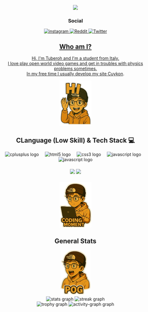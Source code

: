 <div align="center">
  <img height="200" src="https://avatars.githubusercontent.com/u/165823057?v=4"  />
</div>
<div align="center">
  <h3>Social</h3>
  <a href="https://instagram.com/cuykon.cc"><img src="https://img.shields.io/badge/Instagram-%23E4405F.svg?logo=Instagram&logoColor=white" alt="instagram"</a>
  <a href="https://www.reddit.com/user/Tuberoh"><img src="https://img.shields.io/badge/Reddit-%23FF4500.svg?logo=Reddit&logoColor=white" alt="Reddit"</a>
  <a href="https://x.com/AppleBrioche"><img src="https://img.shields.io/badge/X-black.svg?logo=X&logoColor=white" alt="Twitter"</a>
</div>

<h2 align="center">Who am I?</h2>

<div align="center">
  <p>Hi, I'm Tuberoh and I'm a student from Italy.<br>I love play open world video games and get in troubles with physics problems sometimes. <br>In my free time I usually develop my site <a href="https://cuykon.cc">Cuykon</a>.</p>
  <img src="https://raw.githubusercontent.com/Tuberoh/Tuberoh/refs/heads/main/Sticker/hitbh.png" height="150" width="106" alt="hitbh">
</div>

<h2 align="center">CLanguage (Low Skill) & Tech Stack 💻</h2>

<div align="center">
  <img src="https://cdn.jsdelivr.net/gh/devicons/devicon/icons/cplusplus/cplusplus-original.svg" height="40" alt="cplusplus logo"  />
  <img width="12" />
  <img src="https://cdn.jsdelivr.net/gh/devicons/devicon/icons/html5/html5-original.svg" height="40" alt="html5 logo"  />
  <img width="12" />
  <img src="https://cdn.jsdelivr.net/gh/devicons/devicon/icons/css3/css3-original.svg" height="40" alt="css3 logo"  />
  <img width="12" />
  <img src="https://cdn.jsdelivr.net/gh/devicons/devicon/icons/javascript/javascript-original.svg" height="40" alt="javascript logo"  />
  <img width="12" />
  <img src="https://cdn.jsdelivr.net/gh/devicons/devicon/icons/arduino/arduino-original.svg" height="40" alt="javascript logo"  />
</div>
<div align="center" padding="10">
  <h5></h5>
  <img src="https://img.shields.io/badge/vercel-%23000000.svg?style=for-the-badge&logo=vercel&logoColor=white">
  <img src="https://img.shields.io/badge/Cloudflare-F38020?style=for-the-badge&logo=Cloudflare&logoColor=white">
  <h5></h5>
</div>
<div align="center">
  <img src="https://raw.githubusercontent.com/Tuberoh/Tuberoh/refs/heads/main/Sticker/codingtbh.png" height="150" width="106" alt="codingtbh">
</div>

<h2 align="center">General Stats</h2>

<div align="center">
  <img src="https://raw.githubusercontent.com/Tuberoh/Tuberoh/refs/heads/main/Sticker/Pogtbh.png" height="150" alt="pogtbh">
</div>

<div align="center">
  <img src="https://github-readme-stats.vercel.app/api?username=Tuberoh&hide_title=false&hide_rank=false&show_icons=true&include_all_commits=true&count_private=true&disable_animations=false&theme=gruvbox&locale=en&hide_border=false&order=1" height="150" alt="stats graph"  />
  <img src="https://streak-stats.demolab.com?user=Tuberoh&locale=en&mode=daily&theme=dracula&hide_border=false&border_radius=5&order=3" height="150" alt="streak graph"  />
</div>

<div align="center">
  <img src="https://github-profile-trophy.vercel.app?username=Tuberoh&theme=dracula&column=-1&row=1&margin-w=8&margin-h=8&no-bg=false&no-frame=false&order=4" height="150" alt="trophy graph"  />
  <img src="https://github-readme-activity-graph.vercel.app/graph?username=Tuberoh&radius=16&theme=react&area=true&order=5" height="300" alt="activity-graph graph"  />
</div>


